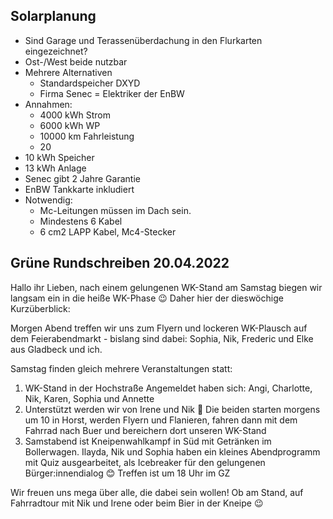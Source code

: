## Solarplanung

- Sind Garage und Terassenüberdachung in den Flurkarten eingezeichnet?
- Ost-/West beide nutzbar
- Mehrere Alternativen
  - Standardspeicher DXYD
  - Firma Senec = Elektriker der EnBW
- Annahmen:
  - 4000 kWh Strom
  - 6000 kWh WP
  - 10000 km Fahrleistung
  - 20
- 10 kWh Speicher
- 13 kWh Anlage
- Senec gibt 2 Jahre Garantie
- EnBW Tankkarte inkludiert
- Notwendig:
  - Mc-Leitungen müssen im Dach sein.
  - Mindestens 6 Kabel
  - 6 cm2 LAPP Kabel, Mc4-Stecker

## Grüne Rundschreiben 20.04.2022

Hallo ihr Lieben,
nach einem gelungenen WK-Stand am Samstag biegen wir langsam ein in die heiße WK-Phase 😉 Daher hier der dieswöchige Kurzüberblick:

Morgen Abend treffen wir uns zum Flyern und lockeren WK-Plausch auf dem Feierabendmarkt - bislang sind dabei: Sophia, Nik, Frederic und Elke aus Gladbeck und ich.

Samstag finden gleich mehrere Veranstaltungen statt:

1. WK-Stand in der Hochstraße
   Angemeldet haben sich: Angi, Charlotte, Nik, Karen, Sophia und Annette
2. Unterstützt werden wir von Irene und Nik 🎉 Die beiden starten morgens um 10 in Horst, werden Flyern und Flanieren, fahren dann mit dem Fahrrad nach Buer und bereichern dort unseren WK-Stand
3. Samstabend ist Kneipenwahlkampf in Süd mit Getränken im Bollerwagen. Ilayda, Nik und Sophia haben ein kleines Abendprogramm mit Quiz ausgearbeitet, als Icebreaker für den gelungenen Bürger:innendialog 😊 Treffen ist um 18 Uhr im GZ

Wir freuen uns mega über alle, die dabei sein wollen! Ob am Stand, auf Fahrradtour mit Nik und Irene oder beim Bier in der Kneipe 😉
